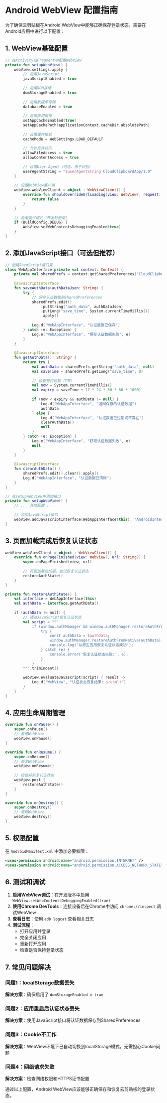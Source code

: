 # Android WebView 配置指南

为了确保云剪贴板在Android WebView中能够正确保存登录状态，需要在Android应用中进行以下配置：

## 1. WebView基础配置

```kotlin
// 在Activity或Fragment中配置WebView
private fun setupWebView() {
    webView.settings.apply {
        // 启用JavaScript
        javaScriptEnabled = true
        
        // 启用DOM存储
        domStorageEnabled = true
        
        // 启用数据库存储
        databaseEnabled = true
        
        // 启用应用缓存
        setAppCacheEnabled(true)
        setAppCachePath(applicationContext.cacheDir.absolutePath)
        
        // 设置缓存模式
        cacheMode = WebSettings.LOAD_DEFAULT
        
        // 允许文件访问
        allowFileAccess = true
        allowContentAccess = true
        
        // 设置User Agent（可选，用于识别）
        userAgentString = "$userAgentString CloudClipboardApp/1.0"
    }
    
    // 设置WebView客户端
    webView.webViewClient = object : WebViewClient() {
        override fun shouldOverrideUrlLoading(view: WebView?, request: WebViewResourceRequest?): Boolean {
            return false
        }
    }
    
    // 启用调试模式（开发时使用）
    if (BuildConfig.DEBUG) {
        WebView.setWebContentsDebuggingEnabled(true)
    }
}
```

## 2. 添加JavaScript接口（可选但推荐）

```kotlin
// 创建JavaScript接口类
class WebAppInterface(private val context: Context) {
    private val sharedPrefs = context.getSharedPreferences("CloudClipboardAuth", Context.MODE_PRIVATE)
    
    @JavascriptInterface
    fun saveAuthData(authDataJson: String) {
        try {
            // 保存认证数据到SharedPreferences
            sharedPrefs.edit()
                .putString("auth_data", authDataJson)
                .putLong("save_time", System.currentTimeMillis())
                .apply()
            
            Log.d("WebAppInterface", "认证数据已保存")
        } catch (e: Exception) {
            Log.e("WebAppInterface", "保存认证数据失败", e)
        }
    }
    
    @JavascriptInterface
    fun getAuthData(): String? {
        return try {
            val authData = sharedPrefs.getString("auth_data", null)
            val saveTime = sharedPrefs.getLong("save_time", 0)
            
            // 检查是否过期（7天）
            val now = System.currentTimeMillis()
            val expiry = saveTime + (7 * 24 * 60 * 60 * 1000)
            
            if (now < expiry && authData != null) {
                Log.d("WebAppInterface", "返回保存的认证数据")
                authData
            } else {
                Log.d("WebAppInterface", "认证数据已过期或不存在")
                clearAuthData()
                null
            }
        } catch (e: Exception) {
            Log.e("WebAppInterface", "获取认证数据失败", e)
            null
        }
    }
    
    @JavascriptInterface
    fun clearAuthData() {
        sharedPrefs.edit().clear().apply()
        Log.d("WebAppInterface", "认证数据已清除")
    }
}

// 在setupWebView中添加接口
private fun setupWebView() {
    // ... 其他配置 ...
    
    // 添加JavaScript接口
    webView.addJavascriptInterface(WebAppInterface(this), "AndroidInterface")
}
```

## 3. 页面加载完成后恢复认证状态

```kotlin
webView.webViewClient = object : WebViewClient() {
    override fun onPageFinished(view: WebView?, url: String?) {
        super.onPageFinished(view, url)
        
        // 页面加载完成后，尝试恢复认证状态
        restoreAuthState()
    }
}

private fun restoreAuthState() {
    val interface = WebAppInterface(this)
    val authData = interface.getAuthData()
    
    if (authData != null) {
        // 通过JavaScript恢复认证状态
        val script = """
            if (window.authManager && window.authManager.restoreAuthFromNative) {
                try {
                    const authData = $authData;
                    window.authManager.restoreAuthFromNative(authData);
                    console.log('从原生应用恢复认证状态成功');
                } catch (e) {
                    console.error('恢复认证状态失败:', e);
                }
            }
        """.trimIndent()
        
        webView.evaluateJavascript(script) { result ->
            Log.d("WebView", "认证状态恢复结果: $result")
        }
    }
}
```

## 4. 应用生命周期管理

```kotlin
override fun onPause() {
    super.onPause()
    // 暂停WebView
    webView.onPause()
}

override fun onResume() {
    super.onResume()
    // 恢复WebView
    webView.onResume()
    
    // 检查并恢复认证状态
    webView.post {
        restoreAuthState()
    }
}

override fun onDestroy() {
    super.onDestroy()
    // 清理WebView
    webView.destroy()
}
```

## 5. 权限配置

在 `AndroidManifest.xml` 中添加必要权限：

```xml
<uses-permission android:name="android.permission.INTERNET" />
<uses-permission android:name="android.permission.ACCESS_NETWORK_STATE" />
```

## 6. 测试和调试

1. **启用WebView调试**：在开发版本中启用 `WebView.setWebContentsDebuggingEnabled(true)`
2. **使用Chrome DevTools**：连接设备后在Chrome中访问 `chrome://inspect` 调试WebView
3. **查看日志**：使用 `adb logcat` 查看相关日志
4. **测试流程**：
   - 打开应用并登录
   - 完全关闭应用
   - 重新打开应用
   - 检查是否保持登录状态

## 7. 常见问题解决

### 问题1：localStorage数据丢失
**解决方案**：确保启用了 `domStorageEnabled = true`

### 问题2：应用重启后认证状态丢失
**解决方案**：使用JavaScript接口将认证数据保存到SharedPreferences

### 问题3：Cookie不工作
**解决方案**：WebView环境下已自动切换到localStorage模式，无需担心Cookie问题

### 问题4：网络请求失败
**解决方案**：检查网络权限和HTTPS证书配置

通过以上配置，Android WebView应该能够正确保存和恢复云剪贴板的登录状态。